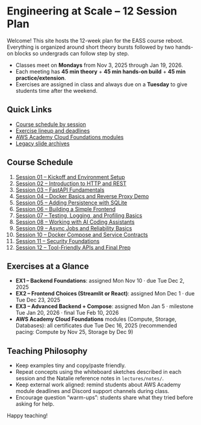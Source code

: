 # Engineering at Scale – 12 Session Plan

Welcome! This site hosts the 12-week plan for the EASS course reboot. Everything is organized around short theory bursts followed by two hands-on blocks so undergrads can follow step by step.

- Classes meet on **Mondays** from Nov 3, 2025 through Jan 19, 2026.
- Each meeting has **45 min theory** + **45 min hands-on build** + **45 min practice/extension**.
- Exercises are assigned in class and always due on a **Tuesday** to give students time after the weekend.

## Quick Links
- [Course schedule by session](#course-schedule)
- [Exercise lineup and deadlines](exercises.md)
- [AWS Academy Cloud Foundations modules](exercises.md#aws-academy-cloud-foundations-modules)
- [Legacy slide archives](../lectures/archive/README.md)

## Course Schedule
1. [Session 01 – Kickoff and Environment Setup](sessions/session-01.md)
2. [Session 02 – Introduction to HTTP and REST](sessions/session-02.md)
3. [Session 03 – FastAPI Fundamentals](sessions/session-03.md)
4. [Session 04 – Docker Basics and Reverse Proxy Demo](sessions/session-04.md)
5. [Session 05 – Adding Persistence with SQLite](sessions/session-05.md)
6. [Session 06 – Building a Simple Frontend](sessions/session-06.md)
7. [Session 07 – Testing, Logging, and Profiling Basics](sessions/session-07.md)
8. [Session 08 – Working with AI Coding Assistants](sessions/session-08.md)
9. [Session 09 – Async Jobs and Reliability Basics](sessions/session-09.md)
10. [Session 10 – Docker Compose and Service Contracts](sessions/session-10.md)
11. [Session 11 – Security Foundations](sessions/session-11.md)
12. [Session 12 – Tool-Friendly APIs and Final Prep](sessions/session-12.md)

## Exercises at a Glance
- **EX1 – Backend Foundations**: assigned Mon Nov 10 · due Tue Dec 2, 2025
- **EX2 – Frontend Choices (Streamlit or React)**: assigned Mon Dec 1 · due Tue Dec 23, 2025
- **EX3 – Advanced Backend + Compose**: assigned Mon Jan 5 · milestone Tue Jan 20, 2026 · final Tue Feb 10, 2026
- **AWS Academy Cloud Foundations** modules (Compute, Storage, Databases): all certificates due Tue Dec 16, 2025 (recommended pacing: Compute by Nov 25, Storage by Dec 9)

## Teaching Philosophy
- Keep examples tiny and copy/paste friendly.
- Repeat concepts using the whiteboard sketches described in each session and the Natalie reference notes in `lectures/notes/`.
- Keep external work aligned: remind students about AWS Academy module deadlines and Discord support channels during class.
- Encourage question “warm-ups”: students share what they tried before asking for help.

Happy teaching!
